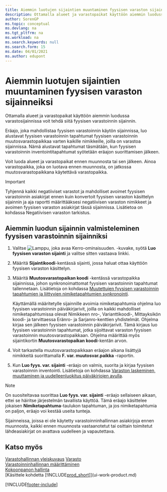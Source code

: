 ```yaml
---
title: Aiemmin luotujen sijaintien muuntaminen fyysisen varaston sijainneiksi
description: Ottamalla alueet ja varastopaikat käyttöön aiemmin luodussa varastosijainnissa voit tehdä siitä fyysisen varastoinnin sijainnin.
author: SorenGP
ms.topic: conceptual
ms.devlang: na
ms.tgt_pltfrm: na
ms.workload: na
ms.search.keywords: null
ms.search.form: 15
ms.date: 04/01/2021
ms.author: edupont
---
```

# <a name="convert-existing-locations-to-warehouse-locations" />Aiemmin luotujen sijaintien muuntaminen fyysisen varaston sijainneiksi
Ottamalla alueet ja varastopaikat käyttöön aiemmin luodussa varastosijainnissa voit tehdä siitä fyysisen varastoinnin sijainnin.  

Eräajo, joka mahdollistaa fyysisen varastoinnin käytön sijainnissa, luo alustavat fyysisen varastoinnin tapahtumat fyysisen varastoinnin muutosvarastopaikkaa varten kaikille nimikkeille, joilla on varastoa sijainnissa. Nämä alustavat tapahtumat täsmätään, kun fyysisen varastoinnin inventointitapahtumat syötetään eräajon suorittamisen jälkeen.  

Voit luoda alueet ja varastopaikat ennen muunnosta tai sen jälkeen. Ainoa varastopaikka, joka on luotava ennen muunnosta, on jatkossa muutosvarastopaikkana käytettävä varastopaikka.  

> [!IMPORTANT]  
>  Tyhjennä kaikki negatiiviset varastot ja mahdolliset avoimet fyysisen varastoinnin asiakirjat ennen kuin konvertoit fyysisen varaston käsittelyn sijainnin ja aja raportti määrittääksesi negatiivisen varaston nimikkeet ja avoimen fyysisen varaston asiakirjat tässä sijainnissa. Lisätietoa on kohdassa Negatiivisen varaston tarkistus.  

## <a name="to-enable-an-existing-location-to-operate-as-a-warehouse-location" />Aiemmin luodun sijainnin valmisteleminen fyysisen varastoinnin sijainniksi
1.  Valitse ![Lamppu, joka avaa Kerro-ominaisuuden.](media/ui-search/search_small.png "Kerro, mitä haluat tehdä") -kuvake, syötä **Luo fyysisen varaston sijainti** ja valitse sitten vastaava linkki.  
2.  Määritä **Sijaintikoodi**-kentässä sijainti, jossa haluat ottaa käyttöön fyysisen varaston käsittelyn.  
3.  Määritä **Muutosvarastopaikan koodi** -kentässä varastopaikka sijainnissa, johon synkronoimattomat fyysisen varastoinnin tapahtumat tallennetaan. Lisätietoja on kohdassa [Muutettujen fyysisen varastoinnin tapahtumien ja liittyvien nimiketapahtumien synkronointi](inventory-how-count-adjust-reclassify.md#to-synchronize-the-adjusted-warehouse-entries-with-the-related-item-ledger-entries).  

    Käyttämällä määritetylle sijainnille avoimia nimiketapahtumia ohjelma luo fyysisen varastoinnin päiväkirjarivit, joilla on kaikki mahdolliset nimiketapahtumissa olevat Nimikkeen nro-, Varianttikoodi-, Mittayksikön koodi- ja tarvittaessa Eränro- ja Sarjanro-kenttien yhdistelmät. Ohjelma kirjaa sen jälkeen fyysisen varastoinnin päiväkirjarivit. Tämä kirjaus luo fyysisen varastoinnin tapahtumat, jotka sijoittavat varaston fyysisen varastoinnin muutosvarastopaikkaan. Ohjelma määrittää myös sijaintikortin **Muutosvarastopaikan koodi**-kentän arvon.  

4.  Voit tarkastella muutosvarastopaikkaan eräajon aikana lisättyjä nimikkeitä suorittamalla **F. var. muutosvar.paikka** -raportin.  
5.  Kun **Luo fyys. var. sijainti** -eräajo on valmis, suorita ja kirjaa fyysisen varastoinnin inventointi. Lisätietoja on kohdassa [Varaston laskeminen, muuttaminen ja uudelleenluokitus päiväkirjojen avulla](inventory-how-count-adjust-reclassify.md).  

> [!NOTE]  
>  On suositeltavaa suorittaa **Luo fyys. var. sijainti** -eräajo sellaiseen aikaan, ettei se häiritse järjestelmän tavallista käyttöä. Tämä eräajo käsittelee jokaisen **Nimiketapahtuma**-taulukon tapahtuman, ja jos nimiketapahtumia on paljon, eräajo voi kestää useita tunteja.  

 Sijainneissa, joissa ei ole käytetty varastoinninhallinnan asiakirjoja ennen muunnosta, kaikki ennen muunnosta vastaanotetut tai osittain toimitetut lähdeasiakirjat on avattava uudelleen ja vapautettava.  

## <a name="see-also" />Katso myös
[Varastohallinnan yleiskuvaus](design-details-warehouse-management.md)
[Varasto](inventory-manage-inventory.md)  
[Varastoinninhallinnan määrittäminen](warehouse-setup-warehouse.md)     
[Kokoonpanon hallinta](assembly-assemble-items.md)    
[Käsittele kohdetta [!INCLUDE[prod_short](includes/prod_short.md)]](ui-work-product.md)


[!INCLUDE[footer-include](includes/footer-banner.md)]
